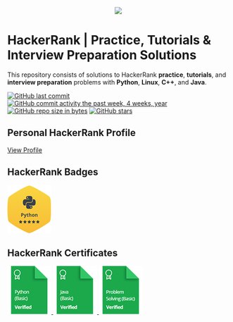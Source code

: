 <p align="center"><a href="https://www.hackerrank.com/maasker"><img src="https://i0.wp.com/gradsingames.com/wp-content/uploads/2016/05/856771_668224053197841_1943699009_o.png" ></a></p>


# HackerRank | Practice, Tutorials & Interview Preparation Solutions

This repository consists of solutions to HackerRank **practice**, **tutorials**, and **interview preparation** problems with **Python**, **Linux**, **C++**, and **Java**.

[![GitHub last commit](https://img.shields.io/github/last-commit/maasker/HackerrankPractice.svg)](https://github.com/maasker/HackerRank) 
[![GitHub commit activity the past week, 4 weeks, year](https://img.shields.io/github/commit-activity/y/maasker/HackerrankPractice.svg)](https://github.com/maasker/HackerRank)
[![GitHub repo size in bytes](https://img.shields.io/github/repo-size/maasker/HackerRank.svg)](https://github.com/maasker/HackerRank) 
[![GitHub stars](https://img.shields.io/github/stars/maasker/HackerrankPractice.svg)](https://github.com/maasker/HackerRank)

## Personal HackerRank Profile

[View Profile](https://www.hackerrank.com/maasker)

## HackerRank Badges

![Python](/badges/python_5_star.png)

## HackerRank Certificates

<a href="Skills%20Certification/Python%20(Basic)%20Certificate.png">
    <img src="badges/python_basic_skill.png" alt="Python (Basic) Certificate"/>
</a>
<a href="Skills%20Certification/Java%20(Basic)%20Certificate.png">
    <img src="badges/java_basic_skill.png" alt="Java (Basic) Certificate"/>
</a>
<a href="Skills%20Certification/Problem%20Solving%20(Basic)%20Certificate.png">
    <img src="badges/problem_solving_basic_skill.png" alt="Problem Solving (Basic) Certificate"/>
</a>
